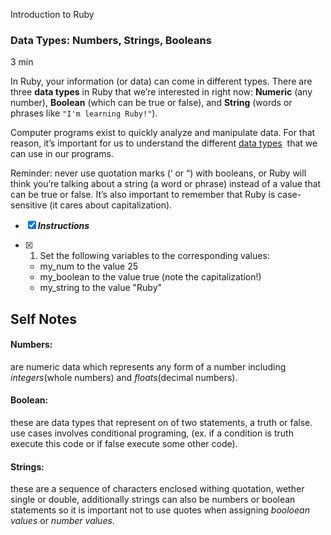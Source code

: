 Introduction to Ruby

### Data Types: Numbers, Strings, Booleans

3 min

In Ruby, your information (or data) can come in different types. There are three **data types** in Ruby that we’re interested in right now: **Numeric** (any number), **Boolean** (which can be true or false), and **String** (words or phrases like `"I'm learning Ruby!"`).

Computer programs exist to quickly analyze and manipulate data. For that reason, it’s important for us to understand the different [data types](https://www.codecademy.com/resources/docs/ruby/data-types)  that we can use in our programs.

Reminder: never use quotation marks (‘ or “) with booleans, or Ruby will think you’re talking about a string (a word or phrase) instead of a value that can be true or false. It’s also important to remember that Ruby is case-sensitive (it cares about capitalization).

- [x] ***Instructions***

- [x] 1. Set the following variables to the corresponding values:

	* my_num to the value 25
	* my_boolean to the value true (note the capitalization!)
	* my_string to the value "Ruby"

## Self Notes

#### Numbers: 
are numeric data which represents any form of a number including *integers*(whole numbers) and *floats*(decimal numbers).

#### Boolean:
these are data types that represent on of two statements, a truth or false. use cases involves conditional programing, (ex. if a condition is truth execute this code or if false execute some other code).

#### Strings:
these are a sequence of characters enclosed withing quotation, wether single or double, additionally strings can also be numbers or boolean statements so it is important not to use quotes when assigning *booloean values* or *number values*.

